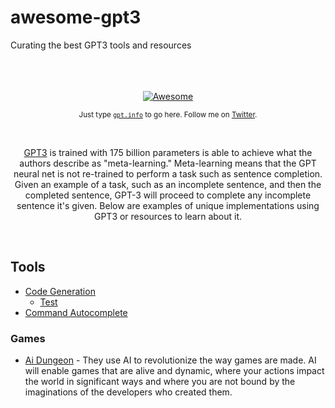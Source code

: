 # awesome-gpt3
Curating the best GPT3 tools and resources
<div align="center">
	<br>
	<br>
	<br>
	<a href="https://awesome.re">
		<img src="https://awesome.re/badge-flat2.svg" alt="Awesome">
	</a>
	<p>
		<sub>Just type <a href="gpt3.info"><code>gpt.info</code></a> to go here. Follow me on <a href="https://twitter.com/AvadyMikhail">Twitter</a>.</sub>
	</p>
	<br>
	<p>
		<a href="https://github.com/openai/gpt-3">GPT3</a> is trained with 175 billion parameters is able to achieve what the authors describe as "meta-learning." Meta-learning means that the GPT neural net is not re-trained to perform a task such as sentence completion. Given an example of a task, such as an incomplete sentence, and then the completed sentence, GPT-3 will proceed to complete any incomplete sentence it's given.  Below are examples of unique implementations using GPT3 or resources to learn about it.
	</p>
	<br>
</div>

## Tools

- [Code Generation](#debuild)
	- [Test](#test)
- [Command Autocomplete](#cmd.xyz)

### Games

- [Ai Dungeon](https://play.aidungeon.io/) - They use AI to revolutionize the way games are made. AI will enable games that are alive and dynamic, where your actions impact the world in significant ways and where you are not bound by the imaginations of the developers who created them.
